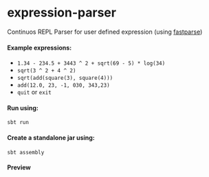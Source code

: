 # expression-parser
Continuos REPL Parser for user defined expression (using [fastparse](http://www.lihaoyi.com/fastparse/))

#### Example expressions:
* `1.34 - 234.5 + 3443 ^ 2 + sqrt(69 - 5) * log(34)`
* `sqrt(3 ^ 2 + 4 ^ 2)`
* `sqrt(add(square(3), square(4)))`
* `add(12.0, 23, -1, 030, 343,23)`
* `quit` or `exit`

#### Run using:
`sbt run`

#### Create a standalone jar using:
`sbt assembly`

#### Preview
